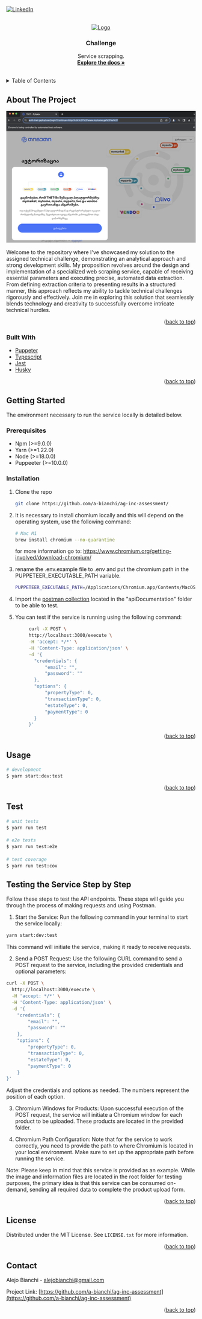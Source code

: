 <div id="top"></div>
<!--
*** Thanks for checking out the Best-README-Template. If you have a suggestion
*** that would make this better, please fork the repo and create a pull request
*** or simply open an issue with the tag "enhancement".
*** Don't forget to give the project a star!
*** Thanks again! Now go create something AMAZING! :D
-->



<!-- PROJECT SHIELDS -->
<!--
*** I'm using markdown "reference style" links for readability.
*** Reference links are enclosed in brackets [ ] instead of parentheses ( ).
*** See the bottom of this document for the declaration of the reference variables
*** for contributors-url, forks-url, etc. This is an optional, concise syntax you may use.
*** https://www.markdownguide.org/basic-syntax/#reference-style-links
-->
[![LinkedIn][linkedin-shield]][linkedin-url]


<!-- PROJECT LOGO -->
<br />
<div align="center">
  <a href="https://github.com/a-bianchi/ag-inc-assessment">
    <img src="assets/logo.webp" alt="Logo" width="120" height="100">
  </a>

<h3 align="center">Challenge</h3>

  <p align="center">
    Service scrapping.
    <br />
    <a href="https://github.com/a-bianchi/ag-inc-assessment"><strong>Explore the docs »</strong></a>
    <br />
    <br />
  </p>
</div>



<!-- TABLE OF CONTENTS -->
<details>
  <summary>Table of Contents</summary>
  <ol>
    <li>
      <a href="#about-the-project">About The Project</a>
      <ul>
        <li><a href="#built-with">Built With</a></li>
      </ul>
    </li>
    <li>
      <a href="#getting-started">Getting Started</a>
      <ul>
        <li><a href="#prerequisites">Prerequisites</a></li>
        <li><a href="#installation">Installation</a></li>
      </ul>
    </li>
    <li><a href="#usage">Usage</a></li>
    <li><a href="#license">License</a></li>
    <li><a href="#contact">Contact</a></li>
  </ol>
</details>



<!-- ABOUT THE PROJECT -->
## About The Project

[![Product Name Screen Shot][product-screenshot]]()

Welcome to the repository where I've showcased my solution to the assigned technical challenge, demonstrating an analytical approach and strong development skills. My proposition revolves around the design and implementation of a specialized web scraping service, capable of receiving essential parameters and executing precise, automated data extraction. From defining extraction criteria to presenting results in a structured manner, this approach reflects my ability to tackle technical challenges rigorously and effectively. Join me in exploring this solution that seamlessly blends technology and creativity to successfully overcome intricate technical hurdles.

<p align="right">(<a href="#top">back to top</a>)</p>



### Built With

* [Puppeter](https://pptr.dev/)
* [Typescript](https://www.typescriptlang.org/)
* [Jest](https://jestjs.io/)
* [Husky](https://www.npmjs.com/package/husky)

<p align="right">(<a href="#top">back to top</a>)</p>


<!-- GETTING STARTED -->
## Getting Started

The environment necessary to run the service locally is detailed below.

### Prerequisites

- Npm (>=9.0.0)
- Yarn (>=1.22.0)
- Node (>=18.0.0)
- Puppeeter (>=10.0.0)
  
### Installation

1. Clone the repo
   ```sh
   git clone https://github.com/a-bianchi/ag-inc-assessment/
   ```
   
2. It is necessary to install chomium locally and this will depend on the operating system, use the following command:
   ```sh
   # Mac M1
   brew install chromium --no-quarantine
   ```
   for more information go to: https://www.chromium.org/getting-involved/download-chromium/

3. rename the .env.example file to .env and put the chromium path in the PUPPETEER_EXECUTABLE_PATH variable.
   ```sh
   PUPPETEER_EXECUTABLE_PATH=/Applications/Chromium.app/Contents/MacOS/Chromium
   ```

4. Import the <a href="https://github.com/a-bianchi/ag-inc-assessment/blob/develop/documents/ag-assessment-2">postman collection</a> located in the "apiDocumentation" folder to be able to test.

5. You can test if the service is running using the following command:
   ```sh
        curl -X POST \
        http://localhost:3000/execute \
        -H 'accept: */*' \
        -H 'Content-Type: application/json' \
        -d '{
          "credentials": {
              "email": "",
              "password": ""
          },
          "options": {
              "propertyType": 0,
              "transactionType": 0,
              "estateType": 0,
              "paymentType": 0
          }
        }'
   ```
  
<p align="right">(<a href="#top">back to top</a>)</p>



<!-- USAGE EXAMPLES -->
## Usage

```bash
# development
$ yarn start:dev:test
```

<p align="right">(<a href="#top">back to top</a>)</p>



<!-- TEST EXAMPLES -->
## Test

```bash
# unit tests
$ yarn run test

# e2e tests
$ yarn run test:e2e

# test coverage
$ yarn run test:cov
```

<!-- TEST API EXAMPLES -->
## Testing the Service Step by Step

Follow these steps to test the API endpoints. These steps will guide you through the process of making requests and using Postman.


1. Start the Service:
Run the following command in your terminal to start the service locally:
```bash
yarn start:dev:test
```
This command will initiate the service, making it ready to receive requests.

2. Send a POST Request:
Use the following CURL command to send a POST request to the service, including the provided credentials and optional parameters:
```bash
curl -X POST \
  http://localhost:3000/execute \
  -H 'accept: */*' \
  -H 'Content-Type: application/json' \
  -d '{
    "credentials": {
        "email": "",
        "password": ""
    },
    "options": {
        "propertyType": 0,
        "transactionType": 0,
        "estateType": 0,
        "paymentType": 0
    }
}'
```
Adjust the credentials and options as needed. The numbers represent the position of each option.

3. Chromium Windows for Products:
Upon successful execution of the POST request, the service will initiate a Chromium window for each product to be uploaded. These products are located in the provided folder.

4. Chromium Path Configuration:
Note that for the service to work correctly, you need to provide the path to where Chromium is located in your local environment. Make sure to set up the appropriate path before running the service.

Note: Please keep in mind that this service is provided as an example. While the image and information files are located in the root folder for testing purposes, the primary idea is that this service can be consumed on-demand, sending all required data to complete the product upload form.


<p align="right">(<a href="#top">back to top</a>)</p>


<!-- LICENSE -->
## License

Distributed under the MIT License. See `LICENSE.txt` for more information.

<p align="right">(<a href="#top">back to top</a>)</p>



<!-- CONTACT -->
## Contact

Alejo Bianchi - alejobianchi@gmail.com

Project Link: [https://github.com/a-bianchi/ag-inc-assessment](https://github.com/a-bianchi/ag-inc-assessment)

<p align="right">(<a href="#top">back to top</a>)</p>


<!-- MARKDOWN LINKS & IMAGES -->
<!-- https://www.markdownguide.org/basic-syntax/#reference-style-links -->
[license-shield]: https://img.shields.io/github/license/github_username/repo_name.svg?style=for-the-badge
[license-url]: https://github.com/a-bianchi/ag-inc-assessment/LICENSE.txt
[linkedin-shield]: https://img.shields.io/badge/-LinkedIn-black.svg?style=for-the-badge&logo=linkedin&colorB=555
[linkedin-url]: https://linkedin.com/in/alejobianchi
[product-screenshot]: assets/home.png
[challenge-document]: https://github.com/a-bianchi/ag-inc-assessment/blob/develop/document/ag-assessment-2.pdf

